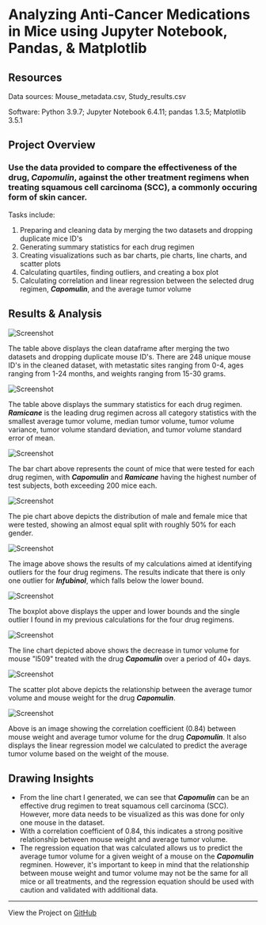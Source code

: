 # Analyzing Anti-Cancer Medications in Mice using Jupyter Notebook, Pandas, & Matplotlib

## Resources
Data sources: Mouse_metadata.csv, Study_results.csv

Software: Python 3.9.7; Jupyter Notebook 6.4.11; pandas 1.3.5; Matplotlib 3.5.1

## Project Overview
### Use the data provided to compare the effectiveness of the drug, *Capomulin*, against the other treatment regimens when treating squamous cell carcinoma (SCC), a commonly occuring form of skin cancer.

Tasks include:
1. Preparing and cleaning data by merging the two datasets and dropping duplicate mice ID's
2. Generating summary statistics for each drug regimen
3. Creating visualizations such as bar charts, pie charts, line charts, and scatter plots
4. Calculating quartiles, finding outliers, and creating a box plot
5. Calculating correlation and linear regression between the selected drug regimen, ***Capomulin***, and the average tumor volume

## Results & Analysis
![Screenshot](Images/clean_data.PNG)

The table above displays the clean dataframe after merging the two datasets and dropping duplicate mouse ID's. There are 248 unique mouse ID's in the cleaned dataset, with metastatic sites ranging from 0-4, ages ranging from 1-24 months, and weights ranging from 15-30 grams.


![Screenshot](Images/summary_statistics.PNG)

The table above displays the summary statistics for each drug regimen. ***Ramicane*** is the leading drug regimen across all category statistics with the smallest average tumor volume, median tumor volume, tumor volume variance, tumor volume standard deviation, and tumor volume standard error of mean.

![Screenshot](Images/bar.PNG)

The bar chart above represents the count of mice that were tested for each drug regimen, with ***Capomulin*** and ***Ramicane*** having the highest number of test subjects, both exceeding 200 mice each.

![Screenshot](Images/pie.PNG)

The pie chart above depicts the distribution of male and female mice that were tested, showing an almost equal split with roughly 50% for each gender.

![Screenshot](Images/outliers.PNG)

The image above shows the results of my calculations aimed at identifying outliers for the four drug regimens. The results indicate that there is only one outlier for ***Infubinol***, which falls below the lower bound.

![Screenshot](Images/boxplot.PNG)

The boxplot above displays the upper and lower bounds and the single outlier I found in my previous calculations for the four drug regimens.

![Screenshot](Images/line.PNG)

The line chart depicted above shows the decrease in tumor volume for mouse "l509" treated with the drug ***Capomulin*** over a period of 40+ days.

![Screenshot](Images/scatter.PNG)

The scatter plot above depicts the relationship between the average tumor volume and mouse weight for the drug ***Capomulin***.

![Screenshot](Images/correlation.PNG)

Above is an image showing the correlation coefficient (0.84) between mouse weight and average tumor volume for the drug ***Capomulin***. It also displays the linear regression model we calculated to predict the average tumor volume based on the weight of the mouse.

## Drawing Insights

- From the line chart I generated, we can see that ***Capomulin*** can be an effective drug regimen to treat squamous cell carcinoma (SCC). However, more data needs to be visualized as this was done for only one mouse in the dataset.
- With a correlation coefficient of 0.84, this indicates a strong positive relationship between mouse weight and average tumor volume.
- The regression equation that was calculated allows us to predict the average tumor volume for a given weight of a mouse on the ***Capomulin*** regminen. However, it's important to keep in mind that the relationship between mouse weight and tumor volume may not be the same for all mice or all treatments, and the regression equation should be used with caution and validated with additional data.

---
View the Project on [GitHub](https://github.com/kenlo94/pharmaceutical_analysis)
